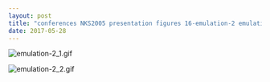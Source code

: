 ```yaml
---
layout: post
title: "conferences NKS2005 presentation figures 16-emulation-2 emulation-2.nb"
date: 2017-05-28
---
```


![emulation-2_1.gif](../../../assets/2017/05/28/emulation-2-500px/emulation-2_1.gif)

![emulation-2_2.gif](../../../assets/2017/05/28/emulation-2-500px/emulation-2_2.gif)

